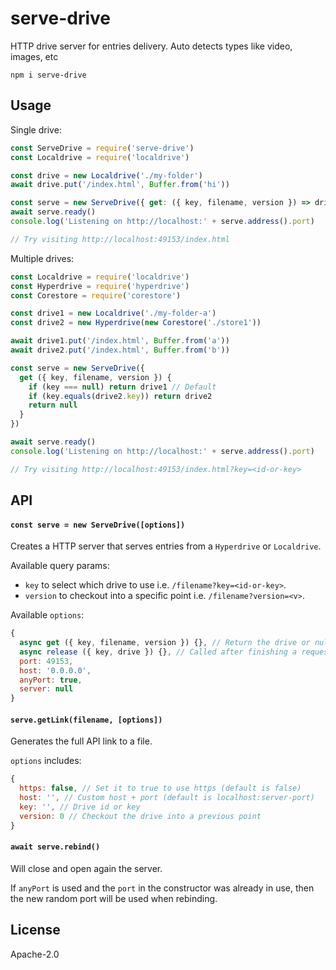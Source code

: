 # serve-drive

HTTP drive server for entries delivery. Auto detects types like video, images, etc

```
npm i serve-drive
```

## Usage

Single drive:
```js
const ServeDrive = require('serve-drive')
const Localdrive = require('localdrive')

const drive = new Localdrive('./my-folder')
await drive.put('/index.html', Buffer.from('hi'))

const serve = new ServeDrive({ get: ({ key, filename, version }) => drive })
await serve.ready()
console.log('Listening on http://localhost:' + serve.address().port)

// Try visiting http://localhost:49153/index.html
```

Multiple drives:
```js
const Localdrive = require('localdrive')
const Hyperdrive = require('hyperdrive')
const Corestore = require('corestore')

const drive1 = new Localdrive('./my-folder-a')
const drive2 = new Hyperdrive(new Corestore('./store1'))

await drive1.put('/index.html', Buffer.from('a'))
await drive2.put('/index.html', Buffer.from('b'))

const serve = new ServeDrive({
  get ({ key, filename, version }) {
    if (key === null) return drive1 // Default
    if (key.equals(drive2.key)) return drive2
    return null
  }
})

await serve.ready()
console.log('Listening on http://localhost:' + serve.address().port)

// Try visiting http://localhost:49153/index.html?key=<id-or-key>
```

## API

#### `const serve = new ServeDrive([options])`

Creates a HTTP server that serves entries from a `Hyperdrive` or `Localdrive`.

Available query params:
- `key` to select which drive to use i.e. `/filename?key=<id-or-key>`.
- `version` to checkout into a specific point i.e. `/filename?version=<v>`.

Available `options`:
```js
{
  async get ({ key, filename, version }) {}, // Return the drive or null
  async release ({ key, drive }) {}, // Called after finishing a request to optionally release the drive
  port: 49153,
  host: '0.0.0.0',
  anyPort: true,
  server: null
}
```

#### `serve.getLink(filename, [options])`

Generates the full API link to a file.

`options` includes:
```js
{
  https: false, // Set it to true to use https (default is false)
  host: '', // Custom host + port (default is localhost:server-port)
  key: '', // Drive id or key
  version: 0 // Checkout the drive into a previous point
}
```

#### `await serve.rebind()`

Will close and open again the server.

If `anyPort` is used and the `port` in the constructor was already in use, then the new random port will be used when rebinding.

## License

Apache-2.0
